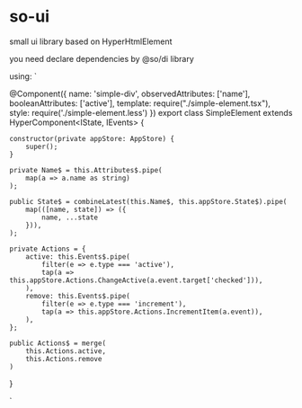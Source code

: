 # so-ui
small ui library based on HyperHtmlElement

you need declare dependencies by @so/di library

using:
`

@Component({
    name: 'simple-div',
    observedAttributes: ['name'],
    booleanAttributes: ['active'],
    template: require("./simple-element.tsx"),
    style: require('./simple-element.less')
})
export class SimpleElement extends HyperComponent<IState, IEvents> {

    constructor(private appStore: AppStore) {
        super();
    }

    private Name$ = this.Attributes$.pipe(
        map(a => a.name as string)
    );

    public State$ = combineLatest(this.Name$, this.appStore.State$).pipe(
        map(([name, state]) => ({
            name, ...state
        })),
    );

    private Actions = {
        active: this.Events$.pipe(
            filter(e => e.type === 'active'),
            tap(a => this.appStore.Actions.ChangeActive(a.event.target['checked'])),
        ),
        remove: this.Events$.pipe(
            filter(e => e.type === 'increment'),
            tap(a => this.appStore.Actions.IncrementItem(a.event)),
        ),
    };

    public Actions$ = merge(
        this.Actions.active,
        this.Actions.remove
    )
}

`
